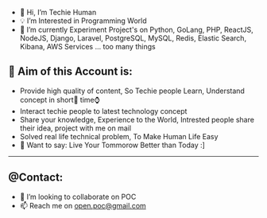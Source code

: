 - 🙋 Hi, I’m Techie Human
- 💡 I’m Interested in Programming World
- 🌱 I’m currently Experiment Project's on Python, GoLang, PHP, ReactJS, NodeJS, Django, Laravel, PostgreSQL, MySQL, Redis, Elastic Search, Kibana, AWS Services ... too many things


## 🎯 Aim of this Account is:
<!--- Learn, Understand new technology, technical, programming concept in short time --->
- Provide high quality of content, So Techie people Learn, Understand concept in short🤏 time⌚
- Interact techie people to latest technology concept
- Share your knowledge, Experience to the World, Intrested people share their idea, project with me on mail
- Solved real life technical problem, To Make Human Life Easy
- 📢 Want to say: Live Your Tommorow Better than Today :]


---
## @Contact:
- 🧠 I’m looking to collaborate on POC
- 📫 Reach me on open.poc@gmail.com


<!---
open-poc/open-poc is a ✨ special ✨ repository because its `README.md` (this file) appears on your GitHub profile.
You can click the Preview link to take a look at your changes.
--->
